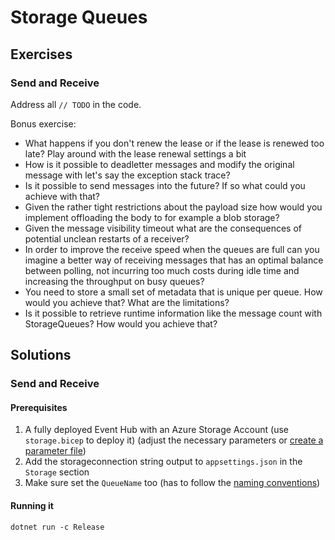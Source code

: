 # Storage Queues

## Exercises

### Send and Receive

Address all `// TODO` in the code.

Bonus exercise:
- What happens if you don't renew the lease or if the lease is renewed too late? Play around with the lease renewal settings a bit
- How is it possible to deadletter messages and modify the original message with let's say the exception stack trace?
- Is it possible to send messages into the future? If so what could you achieve with that?
- Given the rather tight restrictions about the payload size how would you implement offloading the body to for example a blob storage?
- Given the message visibility timeout what are the consequences of potential unclean restarts of a receiver?
- In order to improve the receive speed when the queues are full can you imagine a better way of receiving messages that has an optimal balance between polling, not incurring too much costs during idle time and increasing the throughput on busy queues?
- You need to store a small set of metadata that is unique per queue. How would you achieve that? What are the limitations?
- Is it possible to retrieve runtime information like the message count with StorageQueues? How would you achieve that?

## Solutions

### Send and Receive

#### Prerequisites

1. A fully deployed Event Hub with an Azure Storage Account (use `storage.bicep` to deploy it) (adjust the necessary parameters or [create a parameter file](https://learn.microsoft.com/en-us/azure/azure-resource-manager/bicep/parameter-files))
1. Add the storageconnection string output to `appsettings.json` in the `Storage` section
1. Make sure set the `QueueName` too (has to follow the [naming conventions](https://learn.microsoft.com/en-us/rest/api/storageservices/naming-queues-and-metadata))

#### Running it

`dotnet run -c Release`